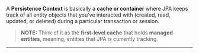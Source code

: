 
A **Persistence Context** is basically a **cache or container** where JPA keeps track of all entity objects that you’ve interacted with (created, read, updated, or deleted) during a particular transaction or session.

> **NOTE:** Think of it as the **first-level cache** that holds **managed entities**, meaning, entities that JPA is currently tracking.

---


